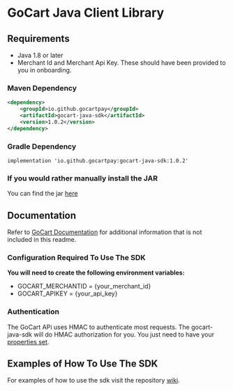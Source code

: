 # GoCart Java Client Library

## Requirements

- Java 1.8 or later
- Merchant Id and Merchant Api Key. These should have been provided to you in onboarding.

### Maven Dependency

```xml
<dependency>
    <groupId>io.github.gocartpay</groupId>
    <artifactId>gocart-java-sdk</artifactId>
    <version>1.0.2</version>
</dependency>
```

### Gradle Dependency
```
implementation 'io.github.gocartpay:gocart-java-sdk:1.0.2'
```

### If you would rather manually install the JAR
You can find the jar [here](https://github.com/GoCartPay/gocart-java-sdk/releases/tag/1.0.2)

## Documentation

Refer to [GoCart Documentation](https://docs.gocartpay.com/docs) for additional information that is not included in this readme.

### Configuration Required To Use The SDK
**You will need to create the following environment variables:**
- GOCART_MERCHANTID = {your_merchant_id}
- GOCART_APIKEY = {your_api_key}

### Authentication
The GoCart APi uses HMAC to authenticate most requests. The gocart-java-sdk will do HMAC authorization for you.
You just need to have your [properties set](#Configuration-Required-To-Use-The-Sdk).

## Examples of How To Use The SDK
For examples of how to use the sdk visit the repository [wiki](https://github.com/GoCartPay/gocart-java-sdk/wiki/GoCart-Java-SDK-Code-Samples).




